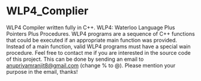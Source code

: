 # WLP4_Complier

WLP4 Compiler written fully in C++. WLP4: Waterloo Language Plus Pointers Plus Procedures. WLP4 programs are a sequence of C++ functions that could be executed if an appropriate main function was provided. Instead of a main function, valid WLP4 programs must have a special wain procedure. Feel free to contact me if you are interested in the source code of this project. This can be done by sending an email to anupriyamranjit8@gmail.com (change % to @). Please mention your purpose in the email, thanks!
